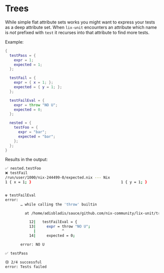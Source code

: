 # Trees

While simple flat attribute sets works you might want to express your tests as a deep attribute set.
When `lix-unit` encounters an attribute which name is _not_ prefixed with `test` it recurses into that attribute to find more tests.

Example:
``` nix
{
  testPass = {
    expr = 1;
    expected = 1;
  };

  testFail = {
    expr = { x = 1; };
    expected = { y = 1; };
  };

  testFailEval = {
    expr = throw "NO U";
    expected = 0;
  };

  nested = {
    testFoo = {
      expr = "bar";
      expected = "bar";
    };
  };
}
```

Results in the output:
``` bash
✅ nested.testFoo
❌ testFail
/run/user/1000/nix-244499-0/expected.nix --- Nix
1 { x = 1; }                                         1 { y = 1; }


☢️ testFailEval
error:
       … while calling the 'throw' builtin

         at /home/adisbladis/sauce/github.com/nix-community/lix-unit/trees.nix:13:12:

           12|   testFailEval = {
           13|     expr = throw "NO U";
             |            ^
           14|     expected = 0;

       error: NO U

✅ testPass

😢 2/4 successful
error: Tests failed
```
